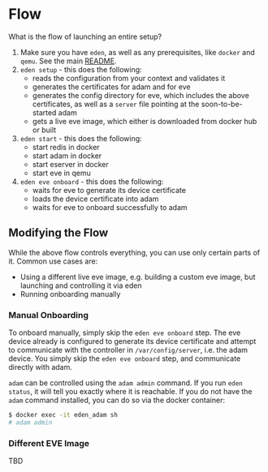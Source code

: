 # Flow

What is the flow of launching an entire setup?

1. Make sure you have `eden`, as well as any prerequisites, like `docker` and `qemu`. See the main [README](../README.md).
1. `eden setup` - this does the following:
   * reads the configuration from your context and validates it
   * generates the certificates for adam and for eve
   * generates the config directory for eve, which includes the above certificates, as well as a `server` file pointing at the soon-to-be-started adam
   * gets a live eve image, which either is downloaded from docker hub or built
1. `eden start` - this does the following:
   * start redis in docker
   * start adam in docker
   * start eserver in docker
   * start eve in qemu
1. `eden eve onboard` - this does the following:
   * waits for eve to generate its device certificate
   * loads the device certificate into adam
   * waits for eve to onboard successfully to adam

## Modifying the Flow

While the above flow controls everything, you can use only certain parts of it. Common use cases are:

* Using a different live eve image, e.g. building a custom eve image, but launching and controlling it via eden
* Running onboarding manually

### Manual Onboarding

To onboard manually, simply skip the `eden eve onboard` step. The eve device already is configured to generate its device certificate
and attempt to communicate with the controller in `/var/config/server`, i.e. the adam device. You simply skip the `eden eve onboard` step,
and communicate directly with adam.

`adam` can be controlled using the `adam admin` command. If you run `eden status`, it will tell you exactly where it is reachable. If you
do not have the `adam` command installed, you can do so via the docker container:

```sh
$ docker exec -it eden_adam sh
# adam admin
```

### Different EVE Image

TBD

